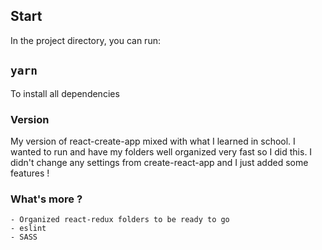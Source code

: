 ## Start

In the project directory, you can run:

## `yarn`

To install all dependencies

### Version

My version of react-create-app mixed with what I learned in school. I wanted to run and have my folders well organized very fast so I did this. I didn't change any settings from create-react-app and I just added some features !

### What's more ?

    - Organized react-redux folders to be ready to go
    - eslint
    - SASS
